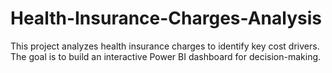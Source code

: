 # Health-Insurance-Charges-Analysis
This project analyzes health insurance charges to identify key cost drivers. The goal is to build an interactive Power BI dashboard for decision-making.
